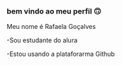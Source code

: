 ### bem vindo ao meu perfil 🙃

Meu nome é Rafaela Goçalves

-Sou estudante do alura

-Estou usando a plataforarma Github



